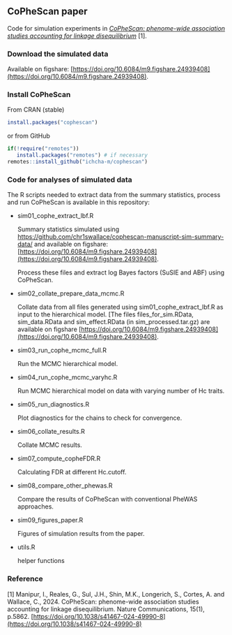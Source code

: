 ## CoPheScan paper

Code for simulation experiments in  *[CoPheScan: phenome-wide association studies accounting for linkage disequilibrium](https://doi.org/10.1038/s41467-024-49990-8)* [1].

### Download the simulated data 
Available on figshare: [https://doi.org/10.6084/m9.figshare.24939408](https://doi.org/10.6084/m9.figshare.24939408). 

### Install CoPheScan

From CRAN (stable)
```r
install.packages("cophescan")
```

or from GitHub
```r
if(!require("remotes"))
   install.packages("remotes") # if necessary
remotes::install_github("ichcha-m/cophescan")
```

### Code for analyses of simulated data
The R scripts needed to extract data from the summary statistics, process and run CoPheScan is available in this repository:

 - sim01_cophe_extract_lbf.R 

    Summary statistics simulated using https://github.com/chr1swallace/cophescan-manuscript-sim-summary-data/ and available on figshare: [https://doi.org/10.6084/m9.figshare.24939408](https://doi.org/10.6084/m9.figshare.24939408). 

    Process these files and extract log Bayes factors (SuSIE and ABF) using CoPheScan. 

 - sim02_collate_prepare_data_mcmc.R
 
    Collate data from all files generated using sim01_cophe_extract_lbf.R as input to the hierarchical model. [The files files_for_sim.RData, sim_data.RData and sim_effect.RData (in sim_processed.tar.gz) are available on figshare [https://doi.org/10.6084/m9.figshare.24939408](https://doi.org/10.6084/m9.figshare.24939408).

 - sim03_run_cophe_mcmc_full.R
        
    Run the MCMC hierarchical model.

 - sim04_run_cophe_mcmc_varyhc.R

    Run MCMC hierarchical model on data with varying number of Hc traits.

 - sim05_run_diagnostics.R

    Plot diagnostics for the chains to check for convergence.

 - sim06_collate_results.R
    
    Collate MCMC results.

 - sim07_compute_copheFDR.R
    
    Calculating FDR at different Hc.cutoff.

 - sim08_compare_other_phewas.R
    
    Compare the results of CoPheScan with conventional PheWAS approaches.

 - sim09_figures_paper.R
    
    Figures of simulation results from the paper.

 - utils.R
    
    helper functions

### Reference
[1] Manipur, I., Reales, G., Sul, J.H., Shin, M.K., Longerich, S., Cortes, A. and Wallace, C., 2024. CoPheScan: phenome-wide association studies accounting for linkage disequilibrium. Nature Communications, 15(1), p.5862. [https://doi.org/10.1038/s41467-024-49990-8](https://doi.org/10.1038/s41467-024-49990-8)
